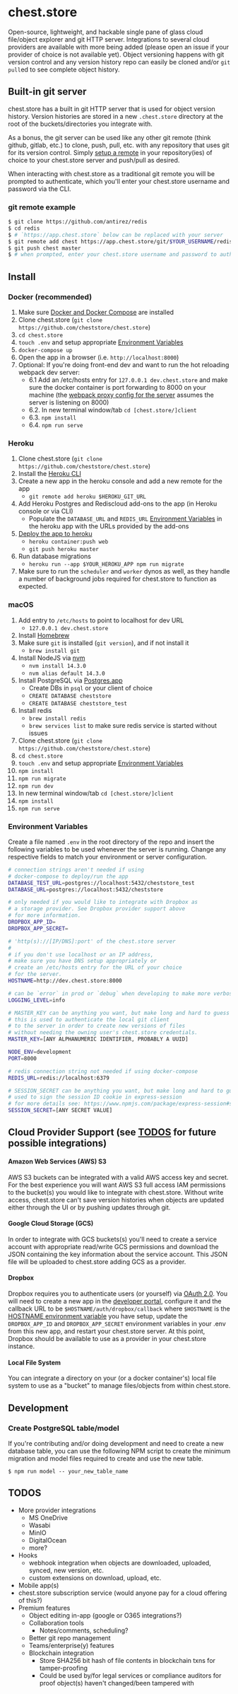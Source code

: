 # chest.store

Open-source, lightweight, and hackable single pane of glass cloud file/object explorer
and git HTTP server. Integrations to several cloud providers
are available with more being added (please open an issue if your provider
of choice is not available yet). Object versioning happens
with git version control and any version history repo can
easily be cloned and/or `git pull`ed to see complete object history.

## Built-in git server

chest.store has a built in git HTTP server that is used for object version history.
Version histories are stored in a new `.chest.store` directory at the root of the
buckets/directories you integrate with.

As a bonus, the git server can be used like any other git remote
(think github, gitlab, etc.) to clone, push, pull, etc. with any
repository that uses git for its version control. Simply
[setup a remote](https://github.com/cheststore/chest.store#git-remote-example)
in your repository(ies) of choice to your chest.store server and push/pull
as desired.

When interacting with chest.store as a traditional git remote you will be
prompted to authenticate, which you'll enter your chest.store
username and password via the CLI.

### git remote example

```sh
$ git clone https://github.com/antirez/redis
$ cd redis
$ # `https://app.chest.store` below can be replaced with your server
$ git remote add chest https://app.chest.store/git/$YOUR_USERNAME/redis
$ git push chest master
$ # when prompted, enter your chest.store username and password to authenticate
```

## Install

### Docker (recommended)

1. Make sure [Docker and Docker Compose](https://docs.docker.com/engine/install) are installed
2. Clone chest.store (`git clone https://github.com/cheststore/chest.store`)
3. `cd chest.store`
4. `touch .env` and setup appropriate [Environment Variables](#Environment-Variables)
5. `docker-compose up`
6. Open the app in a browser (i.e. `http://localhost:8000`)
7. Optional: If you're doing front-end dev and want to run the hot reloading webpack dev server:
   - 6.1 Add an /etc/hosts entry for `127.0.0.1 dev.chest.store` and make sure the docker container is port forwarding to 8000 on your machine (the [webpack proxy config for the server](https://github.com/cheststore/chest.store/blob/master/client/vue.config.js#L12) assumes the server is listening on 8000)
   - 6.2. In new terminal window/tab `cd [chest.store/]client`
   - 6.3. `npm install`
   - 6.4. `npm run serve`

### Heroku

1. Clone chest.store (`git clone https://github.com/cheststore/chest.store`)
2. Install the [Heroku CLI](https://devcenter.heroku.com/articles/heroku-cli#download-and-install)
3. Create a new app in the heroku console and add a new remote for the app
   - `git remote add heroku $HEROKU_GIT_URL`
4. Add Heroku Postgres and Rediscloud add-ons to the app (in Heroku console or via CLI)
   - Populate the `DATABASE_URL` and `REDIS_URL` [Environment Variables](#Environment-Variables) in the heroku app with the URLs provided by the add-ons
5. [Deploy the app to heroku](https://devcenter.heroku.com/articles/local-development-with-docker-compose#pushing-your-containers-to-heroku)
   - `heroku container:push web`
   - `git push heroku master`
6. Run database migrations
   - `heroku run --app $YOUR_HEROKU_APP npm run migrate`
7. Make sure to run the `scheduler` and `worker` dynos as well, as they handle a number of background jobs required for chest.store to function as expected.

### macOS

1. Add entry to `/etc/hosts` to point to localhost for dev URL
   - `127.0.0.1 dev.chest.store`
2. Install [Homebrew](https://brew.sh/)
3. Make sure `git` is installed (`git version`), and if not install it
   - `brew install git`
4. Install NodeJS via [nvm](https://github.com/nvm-sh/nvm)
   - `nvm install 14.3.0`
   - `nvm alias default 14.3.0`
5. Install PostgreSQL via [Postgres.app](https://postgresapp.com/)
   - Create DBs in `psql` or your client of choice
   - `CREATE DATABASE cheststore`
   - `CREATE DATABASE cheststore_test`
6. Install redis
   - `brew install redis`
   - `brew services list` to make sure redis service is started without issues
7. Clone chest.store (`git clone https://github.com/cheststore/chest.store`)
8. `cd chest.store`
9. `touch .env` and setup appropriate [Environment Variables](#Environment-Variables)
10. `npm install`
11. `npm run migrate`
12. `npm run dev`
13. In new terminal window/tab `cd [chest.store/]client`
14. `npm install`
15. `npm run serve`

### Environment Variables

Create a file named `.env` in the root directory of the repo and insert
the following variables to be used whenever the server is running. Change
any respective fields to match your environment or server configuration.

```sh
# connection strings aren't needed if using
# docker-compose to deploy/run the app
DATABASE_TEST_URL=postgres://localhost:5432/cheststore_test
DATABASE_URL=postgres://localhost:5432/cheststore

# only needed if you would like to integrate with Dropbox as
# a storage provider. See Dropbox provider support above
# for more information.
DROPBOX_APP_ID=
DROPBOX_APP_SECRET=

# 'http(s)://[IP/DNS]:port' of the chest.store server
#
# if you don't use localhost or an IP address,
# make sure you have DNS setup appropriately or
# create an /etc/hosts entry for the URL of your choice
# for the server.
HOSTNAME=http://dev.chest.store:8000

# can be `error` in prod or `debug` when developing to make more verbose
LOGGING_LEVEL=info

# MASTER_KEY can be anything you want, but make long and hard to guess (i.e. a UUID)
# this is used to authenticate the local git client
# to the server in order to create new versions of files
# without needing the owning user's chest.store credentials.
MASTER_KEY=[ANY ALPHANUMERIC IDENTIFIER, PROBABLY A UUID]

NODE_ENV=development
PORT=8000

# redis connection string not needed if using docker-compose
REDIS_URL=redis://localhost:6379

# SESSION_SECRET can be anything you want, but make long and hard to guess (i.e. a UUID)
# used to sign the session ID cookie in express-session
# for more details see: https://www.npmjs.com/package/express-session#secret
SESSION_SECRET=[ANY SECRET VALUE]
```

## Cloud Provider Support (see [TODOS](#TODOS) for future possible integrations)

#### Amazon Web Services (AWS) S3

AWS S3 buckets can be integrated with a valid AWS access key and secret.
For the best experience you will want AWS S3 full access IAM permissions to the
bucket(s) you would like to integrate with chest.store. Without write access,
chest.store can't save version histories when objects are updated either through
the UI or by pushing updates through git.

<!-- ![AWS S3 Full Access](https://user-images.githubusercontent.com/13718950/82766574-37132400-9dee-11ea-9b8a-58087425c9a4.png) -->

#### Google Cloud Storage (GCS)

In order to integrate with GCS buckets(s) you'll need to create a service account
with appropriate read/write GCS permissions and download the JSON containing the
key information about the service account. This JSON file will be uploaded to
chest.store adding GCS as a provider.

#### Dropbox

Dropbox requires you to authenticate users (or yourself) via
[OAuth 2.0](https://www.dropbox.com/developers/reference/oauth-guide).
You will need to create a new app in the [developer portal](https://www.dropbox.com/developers/apps),
configure it and the callback URL to be `$HOSTNAME/auth/dropbox/callback` where `$HOSTNAME` is the
[HOSTNAME environment variable](#Environment-Variables) you have setup,
update the `DROPBOX_APP_ID` and `DROPBOX_APP_SECRET` environment variables in your .env
from this new app, and restart your chest.store server. At this point, Dropbox
should be available to use as a provider in your chest.store instance.

#### Local File System

You can integrate a directory on your (or a docker container's)
local file system to use as a "bucket" to manage files/objects
from within chest.store.

## Development

### Create PostgreSQL table/model

If you're contributing and/or doing development and need
to create a new database table, you can use the following
NPM script to create the minimum migration and model files
required to create and use the new table.

`$ npm run model -- your_new_table_name`

## TODOS

- More provider integrations
  - MS OneDrive
  - Wasabi
  - MinIO
  - DigitalOcean
  - more?
- Hooks
  - webhook integration when objects are downloaded, uploaded, synced, new version, etc.
  - custom extensions on download, upload, etc.
- Mobile app(s)
- chest.store subscription service (would anyone pay for a cloud offering of this?)
- Premium features
  - Object editing in-app (google or O365 integrations?)
  - Collaboration tools
    - Notes/comments, scheduling?
  - Better git repo management
  - Teams/enterprise(y) features
  - Blockchain integration
    - Store SHA256 bit hash of file contents in blockchain txns for tamper-proofing
    - Could be used by/for legal services or compliance auditors for proof object(s) haven't changed/been tampered with
